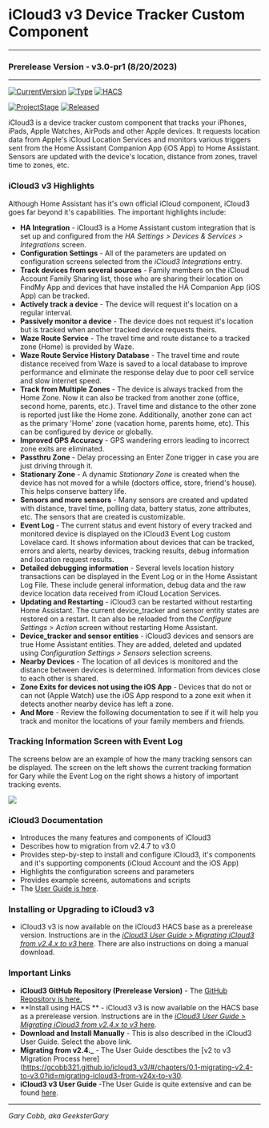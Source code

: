 # iCloud3 v3 Device Tracker Custom Component

------

### Prerelease Version - v3.0-pr1 (8/20/2023)

------

[![CurrentVersion](https://img.shields.io/badge/Current_Version-v3.0-blue.svg)](https://github.com/gcobb321/icloud3_v3)  [![Type](https://img.shields.io/badge/Type-Custom_Component-orange.svg)](https://github.com/gcobb321/icloud3_v3)  [![HACS](https://img.shields.io/badge/HACS-Custom_Repository-orange.svg)](https://github.com/gcobb321/icloud3_v3)

[![ProjectStage](https://img.shields.io/badge/Project_Stage-Prerelease-forestgreen.svg)](https://github/gcobb321/icloud3_v3)  [![Released](https://img.shields.io/badge/Released-August,_2023-forestgreen.svg)](https://github.com/gcobb321/icloud3_v3)



iCloud3 is a device tracker custom component that tracks your iPhones, iPads, Apple Watches, AirPods and other Apple devices. It requests location data from Apple's iCloud  Location Services and monitors various triggers sent from the Home Assistant Companion App (iOS App) to Home Assistant. Sensors are updated with the device's location, distance from zones, travel time to zones, etc. 

### iCloud3 v3 Highlights

Although Home Assistant has it's own official iCloud component, iCloud3 goes far beyond it's capabilities. The important highlights include:

- **HA Integration** - iCloud3 is a Home Assistant custom integration that is set up and configured from the *HA Settings > Devices & Services > Integrations* screen.
- **Configuration Settings** - All of the parameters are updated on configuration screens selected from the *iCloud3 Integrations* entry.
- **Track devices from several sources** - Family members on the iCloud Account Family Sharing list, those who are sharing their location on FindMy App and devices that have installed the HA Companion App (iOS App) can be tracked.
- **Actively track a device** - The device will request it's location on a regular interval.
- **Passively monitor a device** - The device does not request it's location but is tracked when another tracked device requests theirs.
- **Waze Route Service** - The travel time and route distance to a tracked zone (Home) is provided by Waze.
- **Waze Route Service History Database** - The travel time and route distance received from Waze is saved to a local database to improve performance and eliminate the response delay due to poor cell service and slow internet speed. 
- **Track from Multiple Zones** - The device is always tracked from the Home Zone. Now it can also be tracked from another zone (office, second home, parents, etc.). Travel time and distance to the other zone is reported just like the Home zone. Additionally, another zone can act as the primary 'Home' zone (vacation home, parents home, etc). This can be configured by device or globally. 
- **Improved GPS Accuracy** - GPS wandering errors leading to incorrect zone exits are eliminated.
- **Passthru Zone** - Delay processing an Enter Zone trigger in case you are just driving through it.
- **Stationary Zone** - A dynamic *Stationary Zone* is created when the device has not moved for a while (doctors office, store, friend's house). This helps conserve battery life.
- **Sensors and more sensors** - Many sensors are created and updated with distance, travel time, polling data, battery status, zone attributes, etc. The sensors that are created is customizable.
- **Event Log** - The current status and event history of every tracked and monitored device is displayed on the iCloud3 Event Log custom Lovelace card. It shows information about devices that can be tracked, errors and alerts, nearby devices, tracking results, debug information and location request results.
- **Detailed debugging information** - Several levels location history transactions can be displayed in the Event Log or in the Home Assistant Log File. These include general information, debug data and the raw device location data received from iCloud Location Services.
- **Updating and Restarting** - iCloud3 can be restarted without restarting Home Assistant. The current device_tracker and sensor entity states are restored on a restart. It can also be reloaded from the *Configure Settings > Action* screen without restarting Home Assistant.
- **Device_tracker and sensor entities** - iCloud3 devices and sensors are true Home Assistant entities. They are added, deleted and updated using *Configuration Settings > Sensors* selection screens.
- **Nearby Devices** - The location of all devices is monitored and the distance between devices is determined. Information from devices close to each other is shared.
- **Zone Exits for devices not using the iOS App** - Devices that do not or can not (Apple Watch) use the iOS App respond to a zone exit when it detects another nearby device has left a zone.
- **And More** - Review the following documentation to see if it will help you track and monitor the locations of your family members and friends.

### Tracking Information Screen with Event Log

The screens below are an example of how the many tracking sensors can be displayed. The screen on the left shows the current tracking formation for Gary while the Event Log on the right shows a history of important tracking events.

![](./docs/images/track-evlog-gary-tfz-away-lillian-home.png)

### iCloud3 Documentation

- Introduces the many features and components of iCloud3
- Describes how to migration from v2.4.7 to v3.0
- Provides step-by-step to install and configure iCloud3, it's components and it's supporting components (iCloud Account and the iOS App)
- Highlights the configuration screens and parameters
- Provides example screens, automations and scripts
- The [User Guide is here](https://gcobb321.github.io/icloud3_v3/#/).

### Installing or Upgrading to iCloud3 v3

- iCloud3 v3 is now available on the iCloud3 HACS base as a prerelease version.  Instructions are in the [*iCloud3 User Guide > Migrating iCloud3 from v2.4.x to v3* here](./docs/chapters/0.1-migrating-v2.4-to-v3.0.md). There are also instructions on doing a manual download.

### Important Links

- **iCloud3 GitHub Repository (Prerelease Version)** - The  [GitHub Repository is here.](https://github.com/gcobb321/icloud3_v3)
- **Install using HACS ** - iCloud3 v3 is now available on the HACS base as a prerelease version.  Instructions are in the [*iCloud3 User Guide > Migrating iCloud3 from v2.4.x to v3* here](https://gcobb321.github.io/icloud3_v3/#/chapters/0.1-migrating-v2.4-to-v3.0?id=step-1-install-icloud3).
- **Download and Install Manually** - This is also described in the iCloud3 User Guide. Select the above link.
- **Migrating from v2.4._** - The User Guide desctibes the [v2 to v3 Migration Process here](https://gcobb321.github.io/icloud3_v3/#/chapters/0.1-migrating-v2.4-to-v3.0?id=migrating-icloud3-from-v24x-to-v30.
- **iCloud3 v3 User Guide** -The User Guide is quite extensive and can be found [here](https://gcobb321.github.io/icloud3_v3/#/).



-----
*Gary Cobb, aka GeeksterGary*

